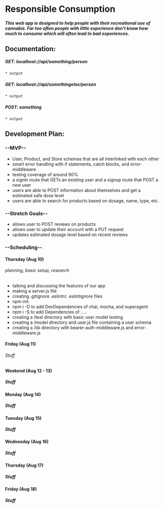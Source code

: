 # **Responsible Consumption**

##### This web app is designed to help people with their recreational use of cannabis. Far too often people with little experience don't know how much to consume which will often lead to bad experiences.

## **Documentation:**
##### GET: localhost://api/something/person
    * output

##### GET: localhost://api/somethingelse/person
    * output

##### POST: something
    * output


## **Development Plan:**
### --MVP--
  * User, Product, and Store schemas that are all interlinked with each other
  * smart error handling with if statements, catch blocks, and error-middleware
  * testing coverage of around 90%
  * a signin route that GETs an existing user and a signup route that POST a new user
  * users are able to POST information about themselves and get a estimated safe dose level
  * users are able to search for products based on dosage, name, type, etc.

### --Stretch Goals--
  * allows user to POST reviews on products
  * allows user to update their account with a PUT request
  * updates estimated dosage level based on recent reviews

### --Scheduling--

#### **Thursday (Aug 10)**
###### planning, basic setup, research
 * talking and discussing the features of our app
 * making a server.js file
 * creating .gitignore .eslintrc .eslintignore files
 * npm init
 * npm i -D to add DevDependencies of chai, mocha, and superagent
 * npm i -S to add Dependencies of .....
 * creating a /test directory with basic user model testing
 * creating a /model directory and user.js file containing a user schema
 * creating a /lib directory with bearer-auth-middleware.js and error-middleware.js

#### **Friday (Aug 11)**
###### Stuff

#### **Weekend (Aug 12 - 13)**
##### Stuff

#### **Monday (Aug 14)**
##### Stuff

#### **Tuesday (Aug 15)**
##### Stuff

#### **Wednesday (Aug 16)**
##### Stuff

#### **Thursday (Aug 17)**
##### Stuff

#### **Friday (Aug 18)**
##### Stuff
